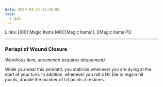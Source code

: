 ```yaml
---
date: 2024-04-23 13:28:06
tags:
  - dnd
---
```

Links: [[001 Magic Items MOC|Magic Items]], [[Magic Items P]]
___
### Periapt of Wound Closure

*Wondrous item, uncommon (requires attunement)*

While you wear this pendant, you stabilize whenever you are dying at the start of your turn. In addition, whenever you roll a Hit Die to regain hit points, double the number of hit points it restores.